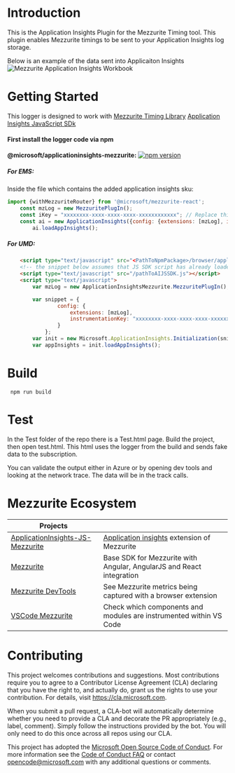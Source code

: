 # Introduction
    
This is the Application Insights Plugin for the Mezzurite Timing tool. This plugin enables Mezzurite timings to be sent to your Application Insights log storage.

Below is an example of the data sent into Applicaiton Insights
![Mezzurite Application Insights Workbook](https://github.com/Microsoft/ApplicationInsights-JS-Mezzurite/blob/master/exampleReport.png?raw=true)


# Getting Started

This logger is designed to work with
[Mezzurite Timing Library](https://github.com/Microsoft/Mezzurite/blob/master/README.md) 
[Application Insights JavaScript SDk](https://github.com/Microsoft/ApplicationInsights-JS/blob/master/README.md)

#### First install the logger code via npm

**@microsoft/applicationinsights-mezzurite:** [![npm version](https://badge.fury.io/js/%40microsoft%2Fapplicationinsights-mezzurite.svg)](https://badge.fury.io/js/%40microsoft%2Fapplicationinsights-mezzurite.png)

##### For EMS:
Inside the file which contains the added application insights sku:
```javascript
import {withMezzuriteRouter} from '@microsoft/mezzurite-react';
    const mzLog = new MezzuritePlugIn();
    const iKey = "xxxxxxxx-xxxx-xxxx-xxxx-xxxxxxxxxxxx"; // Replace this with your instrumenationKey for Application Insights. 
    const ai = new ApplicationInsights({config: {extensions: [mzLog], instrumentationKey: iKey, maxBatchInterval: 100, disableFetchTracking: false}});
        ai.loadAppInsights();
```
##### For UMD:
```html
    <script type="text/javascript" src="<PathToNpmPackage>/browser/applicationInsight.mezzurite.umd.js"></script>
    <!-- the snippet below assumes that JS SDK script has already loaded -->
    <script type="text/javascript" src="/pathToAIJSSDK.js"></script>   
    <script type="text/javascript">   
        var mzLog = new ApplicationInsightsMezzurite.MezzuritePlugIn();

        var snippet = {   
                config: {   
                    extensions: [mzLog],
                    instrumentationKey: "xxxxxxxx-xxxx-xxxx-xxxx-xxxxxxxx"   
                }   
            };   
        var init = new Microsoft.ApplicationInsights.Initialization(snippet);   
        var appInsights = init.loadAppInsights();   
```

# Build
```
 npm run build
```
# Test

In the Test folder of the repo there is a Test.html page. Build the project, then open test.html. This html uses the logger from the build and sends fake data to the subscription.

You can validate the output either in Azure or by opening dev tools and looking at the network trace. The data will be in the track calls.


# Mezzurite Ecosystem
| Projects | |
| ------------------------------------------------------------------------------------------------- | -------------------------------------------------------------------------- |
| [ApplicationInsights-JS-Mezzurite](https://github.com/Microsoft/ApplicationInsights-JS-Mezzurite) | [Application insights](https://github.com/Microsoft/ApplicationInsights-JS) extension of Mezzurite |
| [Mezzurite](https://github.com/Microsoft/Mezzurite) | Base SDK for Mezzurite with Angular, AngularJS and React integration |
| [Mezzurite DevTools](https://github.com/Microsoft/Mezzurite-DevTools) | See Mezzurite metrics being captured with a browser extension |
| [VSCode Mezzurite](https://github.com/Microsoft/vscode-mezzurite) | Check which components and modules are instrumented within VS Code |

# Contributing

This project welcomes contributions and suggestions.  Most contributions require you to agree to a
Contributor License Agreement (CLA) declaring that you have the right to, and actually do, grant us
the rights to use your contribution. For details, visit https://cla.microsoft.com.

When you submit a pull request, a CLA-bot will automatically determine whether you need to provide
a CLA and decorate the PR appropriately (e.g., label, comment). Simply follow the instructions
provided by the bot. You will only need to do this once across all repos using our CLA.

This project has adopted the [Microsoft Open Source Code of Conduct](https://opensource.microsoft.com/codeofconduct/).
For more information see the [Code of Conduct FAQ](https://opensource.microsoft.com/codeofconduct/faq/) or
contact [opencode@microsoft.com](mailto:opencode@microsoft.com) with any additional questions or comments.
